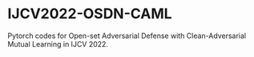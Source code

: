 # IJCV2022-OSDN-CAML
Pytorch codes for Open-set Adversarial Defense with Clean-Adversarial Mutual Learning in IJCV 2022.
